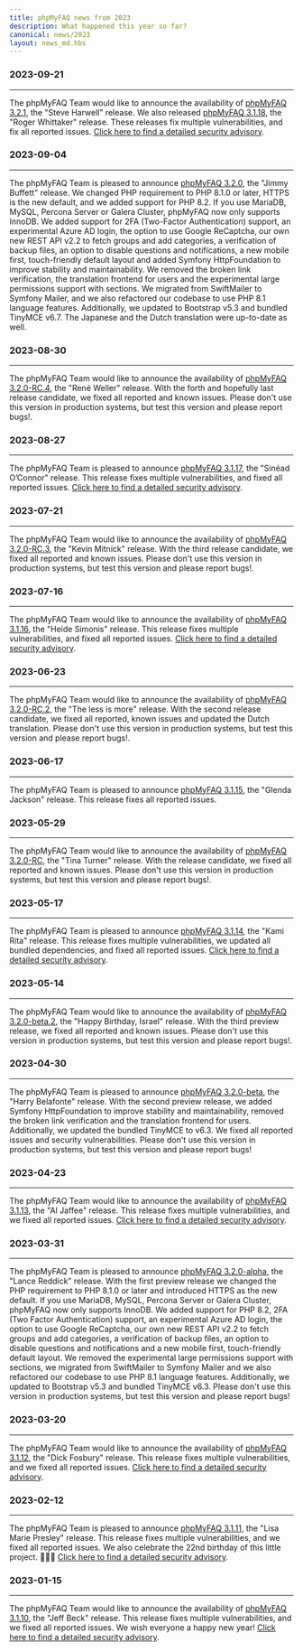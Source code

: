 ```yaml
---
title: phpMyFAQ news from 2023
description: What happened this year so far?
canonical: news/2023
layout: news_md.hbs
---
```


### 2023-09-21
* * *
The phpMyFAQ Team would like to announce the availability of [phpMyFAQ 3.2.1](/download),
the "Steve Harwell" release.
We also released [phpMyFAQ 3.1.18](/download), the "Roger Whittaker" release.
These releases fix multiple vulnerabilities, and fix all reported issues.
[Click here to find a detailed security advisory](/security/advisory-2023-09-21).

### 2023-09-04
* * *
The phpMyFAQ Team is pleased to announce [phpMyFAQ 3.2.0](/download), the "Jimmy Buffett" release.
We changed PHP requirement to PHP 8.1.0 or later, HTTPS is the new default, and we added support for PHP 8.2.
If you use MariaDB, MySQL, Percona Server or Galera Cluster, phpMyFAQ now only supports InnoDB. 
We added support for 2FA (Two-Factor Authentication) support, an experimental Azure AD login, the option to use Google 
ReCaptcha, our own new REST API v2.2 to fetch groups and add categories, a verification of backup files, an option to 
disable questions and notifications, a new mobile first, touch-friendly default layout and added Symfony HttpFoundation 
to improve stability and maintainability.
We removed the broken link verification, the translation frontend for users and the experimental large permissions 
support with sections.
We migrated from SwiftMailer to Symfony Mailer, and we also refactored our codebase to use PHP 8.1 language features.
Additionally, we updated to Bootstrap v5.3 and bundled TinyMCE v6.7. 
The Japanese and the Dutch translation were up-to-date as well.

### 2023-08-30
* * *
The phpMyFAQ Team would like to announce the availability of [phpMyFAQ 3.2.0-RC.4](/download), the "René Weller" release.
With the forth and hopefully last release candidate, we fixed all reported and known issues.
Please don't use this version in production systems, but test this version and please report bugs!.

### 2023-08-27
* * *
The phpMyFAQ Team is pleased to announce [phpMyFAQ 3.1.17](/download), the "Sinéad O’Connor" release.
This release fixes multiple vulnerabilities, and fixed all reported issues.
[Click here to find a detailed security advisory](/security/advisory-2023-08-27).

### 2023-07-21
* * *
The phpMyFAQ Team would like to announce the availability of [phpMyFAQ 3.2.0-RC.3](/download),
the "Kevin Mitnick" release. 
With the third release candidate, we fixed all reported and known issues.
Please don't use this version in production systems, but test this version and please report bugs!.

### 2023-07-16
* * *
The phpMyFAQ Team would like to announce the availability of [phpMyFAQ 3.1.16](/download),
the "Heide Simonis" release.
This release fixes multiple vulnerabilities, and fixed all reported issues.
[Click here to find a detailed security advisory](/security/advisory-2023-07-16).

### 2023-06-23
* * *
The phpMyFAQ Team would like to announce the availability of [phpMyFAQ 3.2.0-RC.2](/download), the "The less is more" release.
With the second release candidate, we fixed all reported, known issues and updated the Dutch translation.
Please don't use this version in production systems, but test this version and please report bugs!.

### 2023-06-17
* * *
The phpMyFAQ Team is pleased to announce [phpMyFAQ 3.1.15](/download), the "Glenda Jackson" release.
This release fixes all reported issues.

### 2023-05-29
* * *
The phpMyFAQ Team would like to announce the availability of [phpMyFAQ 3.2.0-RC](/download), the "Tina Turner" release. 
With the release candidate, we fixed all reported and known issues.
Please don't use this version in production systems, but test this version and please report bugs!.

### 2023-05-17
* * *
The phpMyFAQ Team is pleased to announce [phpMyFAQ 3.1.14](/download), the "Kami Rita" release.
This release fixes multiple vulnerabilities, we updated all bundled dependencies, and fixed all reported issues.
[Click here to find a detailed security advisory](/security/advisory-2023-05-17).

### 2023-05-14
* * *
The phpMyFAQ Team would like to announce the availability of [phpMyFAQ 3.2.0-beta.2](/download), the "Happy Birthday, 
Israel" release. With the third preview release, we fixed all reported and known issues. Please don't use this version 
in production systems, but test this version and please report bugs!.

### 2023-04-30
* * *
The phpMyFAQ Team is pleased to announce [phpMyFAQ 3.2.0-beta](/download), the "Harry Belafonte" release. With the 
second preview release, we added Symfony HttpFoundation to improve stability and maintainability, removed the broken 
link verification and the translation frontend for users. Additionally, we updated the bundled TinyMCE to v6.3. We fixed
all reported issues and security vulnerabilities. Please don't use this version in production systems, but test this 
version and please report bugs!

### 2023-04-23
* * *
The phpMyFAQ Team would like to announce the availability of [phpMyFAQ 3.1.13](/download), the "Al Jaffee" release.
This release fixes multiple vulnerabilities, and we fixed all reported issues.
[Click here to find a detailed security advisory](/security/advisory-2023-04-23).

### 2023-03-31
* * *
The phpMyFAQ Team is pleased to announce [phpMyFAQ 3.2.0-alpha](/download), the "Lance Reddick" release. With the first
preview release we changed the PHP requirement to PHP 8.1.0 or later and introduced HTTPS as the new default. If you use
MariaDB, MySQL, Percona Server or Galera Cluster, phpMyFAQ now only supports InnoDB. We added support for PHP 8.2, 2FA
(Two Factor Authentication) support, an experimental Azure AD login, the option to use Google ReCaptcha, our own new
REST API v2.2 to fetch groups and add categories, a verification of backup files, an option to disable questions and
notifications and a new mobile first, touch-friendly default layout. We removed the experimental large permissions
support with sections, we migrated from SwiftMailer to Symfony Mailer and we also refactored our codebase to use PHP 8.1
language features. Additionally, we updated to Bootstrap v5.3 and bundled TinyMCE v6.3. Please don't use this version in
production systems, but test this version and please report bugs!

### 2023-03-20
* * *
The phpMyFAQ Team would like to announce the availability of [phpMyFAQ 3.1.12](/download), the "Dick Fosbury" release.
This release fixes multiple vulnerabilities, and we fixed all reported issues.
[Click here to find a detailed security advisory](/security/advisory-2023-03-20).

### 2023-02-12
* * *
The phpMyFAQ Team is pleased to announce [phpMyFAQ 3.1.11](/download), the "Lisa Marie Presley" release. This release 
fixes multiple vulnerabilities, and we fixed all reported issues. We also celebrate the 22nd birthday of this little 
project. 🎉🍾🥳
[Click here to find a detailed security advisory](/security/advisory-2023-02-12).

### 2023-01-15
* * *
The phpMyFAQ Team would like to announce the availability of [phpMyFAQ 3.1.10](/download), the "Jeff Beck" release.
This release fixes multiple vulnerabilities, and we fixed all reported issues. We wish everyone a happy new year!
[Click here to find a detailed security advisory](/security/advisory-2023-01-15).
